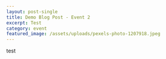 ```yaml
---
layout: post-single
title: Demo Blog Post - Event 2
excerpt: Test
category: event
featured_image: /assets/uploads/pexels-photo-1207918.jpeg
---
```

test